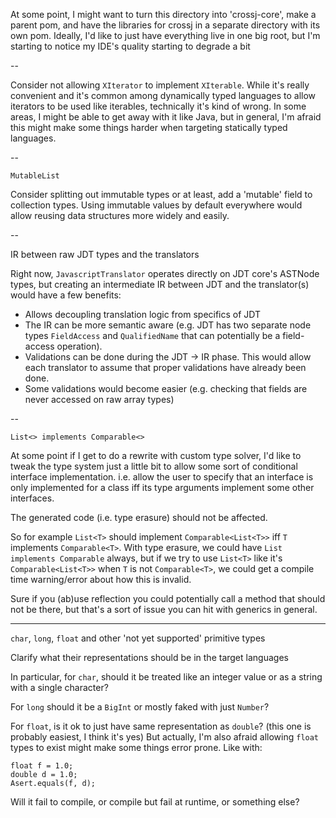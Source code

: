 At some point, I might want to turn this directory into 'crossj-core',
make a parent pom, and have the libraries for crossj in a separate
directory with its own pom.
Ideally, I'd like to just have everything live in one big root, but
I'm starting to notice my IDE's quality starting to degrade a bit


--

Consider not allowing `XIterator` to implement `XIterable`. While it's really convenient and
it's common among dynamically typed languages to allow iterators to be used like iterables,
technically it's kind of wrong. In some areas, I might be able to get away with it like Java,
but in general, I'm afraid this might make some things harder when targeting statically typed
languages.

--

`MutableList`

Consider splitting out immutable types or at least, add a 'mutable' field to collection types.
Using immutable values by default everywhere would allow reusing data structures more widely
and easily.

--

IR between raw JDT types and the translators

Right now, `JavascriptTranslator` operates directly on JDT core's ASTNode types, but
creating an intermediate IR between JDT and the translator(s) would have a few benefits:

* Allows decoupling translation logic from specifics of JDT
* The IR can be more semantic aware (e.g. JDT has two separate node types `FieldAccess` and
    `QualifiedName` that can potentially be a field-access operation).
* Validations can be done during the JDT -> IR phase. This would allow each translator
    to assume that proper validations have already been done.
* Some validations would become easier (e.g. checking that fields are never accessed on
    raw array types)

--


`List<> implements Comparable<>`

At some point if I get to do a rewrite with custom type solver, I'd like
to tweak the type system just a little bit to allow some sort of conditional
interface implementation. i.e. allow the user to specify that an interface is
only implemented for a class iff its type arguments implement some other interfaces.

The generated code (i.e. type erasure) should not be affected.

So for example `List<T>` should implement `Comparable<List<T>>` iff `T`
implements `Comparable<T>`. With type erasure, we could have `List implements Comparable`
always, but if we try to use `List<T>` like it's `Comparable<List<T>>` when
`T` is not `Comparable<T>`, we could get a compile time warning/error about how
this is invalid.

Sure if you (ab)use reflection you could potentially call a method that should not
be there, but that's a sort of issue you can hit with generics in general.

---

`char`, `long`, `float` and other 'not yet supported' primitive types

Clarify what their representations should be in the target languages

In particular, for `char`, should it be treated like an integer value
or as a string with a single character?

For `long` should it be a `BigInt` or mostly faked with just `Number`?

For `float`, is it ok to just have same representation as `double`?
(this one is probably easiest, I think it's yes)
But actually, I'm also afraid allowing `float` types to exist
might make some things error prone. Like with:
```
float f = 1.0;
double d = 1.0;
Asert.equals(f, d);
```
Will it fail to compile, or compile but fail at runtime, or something else?
